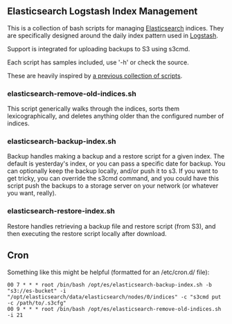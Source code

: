 ## Elasticsearch Logstash Index Management

This is a collection of bash scripts for managing [Elasticsearch](http://www.elasticsearch.org) indices. They are specifically designed around the daily index pattern used in [Logstash](http://logstash.net).

Support is integrated for uploading backups to S3 using s3cmd.

Each script has samples included, use '-h' or check the source.

These are heavily inspired by [a previous collection of scripts](http://tech.superhappykittymeow.com/?p=296).

### elasticsearch-remove-old-indices.sh

This script generically walks through the indices, sorts them lexicographically, and deletes anything older than the configured number of indices.

### elasticsearch-backup-index.sh

Backup handles making a backup and a restore script for a given index. The default is yesterday's index, or you can pass a specific date for backup. You can optionally keep the backup locally, and/or push it to s3. If you want to get tricky, you can override the s3cmd command, and you could have this script push the backups to a storage server on your network (or whatever you want, really).

### elasticsearch-restore-index.sh

Restore handles retrieving a backup file and restore script (from S3), and then executing the restore script locally after download.


## Cron

Something like this might be helpful (formatted for an /etc/cron.d/ file):

    00 7 * * * root /bin/bash /opt/es/elasticsearch-backup-index.sh -b "s3://es-bucket" -i "/opt/elasticsearch/data/elasticsearch/nodes/0/indices" -c "s3cmd put -c /path/to/.s3cfg"
    00 9 * * * root /bin/bash /opt/es/elasticsearch-remove-old-indices.sh -i 21



